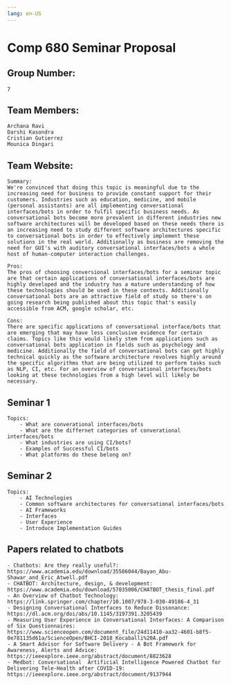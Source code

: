 ```yaml
---
lang: en-US
---
```


# Comp 680 Seminar Proposal

## Group Number: 

    7

## Team Members: 

	Archana Ravi
	Darshi Kasondra
	Cristian Gutierrez
    Mounica Dingari

## Team Website:

    Summary:
    We're convinced that doing this topic is meaningful due to the increasing need for business to provide constant support for their customers. Industries such as education, medicine, and mobile (personal assistants) are all implementing conversational interfaces/bots in order to fulfil specific business needs. As conversational bots become more prevalent in different industries new software architectures will be developed based on these needs there is an increasing need to study different software architectures specific to conversational bots in order to effectively implement these solutions in the real world. Additionally as business are removing the need for GUI's with auditory conversational interfaces/bots a whole host of human-computer interaction challenges. 

    Pros:
    The pros of choosing conversional interfaces/bots for a seminar topic are that certain applications of conversational interfaces/bots are highly developed and the industry has a mature understanding of how these technologies should be used in these contexts. Additionally conversational bots are an attractive field of study so there's on going research being published about this topic that's easily accessible from ACM, google scholar, etc.

    Cons:
    There are specific applications of conversational interface/bots that are emerging that may have less conclusive evidence for certain claims. Topics like this would likely stem from applications such as conversational bots application in fields such as psychology and medicine. Additionally the field of conversational bots can get highly technical quickly as the software architecture revolves highly around the specific algorithms that are being utilized to perform tasks such as NLP, CI, etc. For an overview of conversational interfaces/bots looking at these technologies from a high level will likely be necessary.


## Seminar 1
    Topics:
        - What are converational interfaces/bots
        - What are the differnet categories of converational interfaces/bots
        - What industries are using CI/bots?
        - Examples of Successful CI/bots
        - What platforms do these belong on?

## Seminar 2
    Topics:
        - AI Technologies
        - Common software architectures for conversational interfaces/bots
        - AI Frameworks
        - Interfaces
        - User Experience
        - Introduce Implementation Guides

## Papers related to chatbots

    - Chatbots: Are they really useful?: https://www.academia.edu/download/35586044/Bayan_Abu-Shawar_and_Eric_Atwell.pdf
    - CHATBOT: Architecture, design, & development:  https://www.academia.edu/download/57035006/CHATBOT_thesis_final.pdf
    - An Overview of Chatbot Technology: https://link.springer.com/chapter/10.1007/978-3-030-49186-4_31
    - Designing Conversational Interfaces to Reduce Dissonance: https://dl.acm.org/doi/abs/10.1145/3197391.3205439
    - Measuring User Experience in Conversational Interfaces: A Comparison of Six Questionnaires: https://www.scienceopen.com/document_file/24d11410-aa32-4601-b8f5-0e781135d61a/ScienceOpen/BHCI-2018_Kocaballi%20A.pdf
    - A Smart Advisor for Software Delivery - A Bot Framework for Awareness, Alerts and Advice: https://ieeexplore.ieee.org/abstract/document/8823628
    - Medbot: Conversational  Artificial Intelligence Powered Chatbot for Delivering Tele-Health after COVID-19: https://ieeexplore.ieee.org/abstract/document/9137944